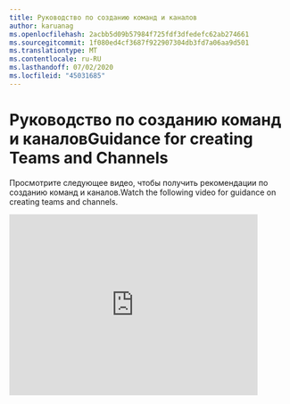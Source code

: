 ```yaml
---
title: Руководство по созданию команд и каналов
author: karuanag
ms.openlocfilehash: 2acbb5d09b57984f725fdf3dfedefc62ab274661
ms.sourcegitcommit: 1f080ed4cf3687f922907304db3fd7a06aa9d501
ms.translationtype: MT
ms.contentlocale: ru-RU
ms.lasthandoff: 07/02/2020
ms.locfileid: "45031685"
---
```

# <a name="guidance-for-creating-teams-and-channels"></a><span data-ttu-id="99e15-102">Руководство по созданию команд и каналов</span><span class="sxs-lookup"><span data-stu-id="99e15-102">Guidance for creating Teams and Channels</span></span>
<span data-ttu-id="99e15-103">Просмотрите следующее видео, чтобы получить рекомендации по созданию команд и каналов.</span><span class="sxs-lookup"><span data-stu-id="99e15-103">Watch the following video for guidance on creating teams and channels.</span></span>
<iframe width="445" height="324" src="https://www.youtube.com/embed/hjJWtoaRJeE?rel=0" frameborder="0" allow="autoplay; encrypted-media" allowfullscreen></iframe>